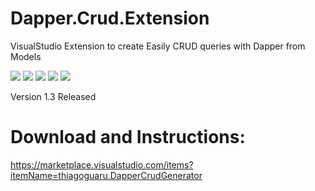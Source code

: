 # Dapper.Crud.Extension
VisualStudio Extension to create Easily CRUD queries with Dapper from Models

![](https://img.shields.io/appveyor/ci/thiagoloureiro/dapper-crud-extension.svg)
![](https://img.shields.io/appveyor/tests/thiagoloureiro/dapper-crud-extension.svg)
![](https://img.shields.io/vscode-marketplace/d/thiagoguaru.DapperCrudGenerator.svg)
![](https://img.shields.io/vscode-marketplace/v/thiagoguaru.DapperCrudGenerator.svg)
![](https://img.shields.io/vscode-marketplace/r/thiagoguaru.DapperCrudGenerator.svg)


Version 1.3 Released

# Download and Instructions:
https://marketplace.visualstudio.com/items?itemName=thiagoguaru.DapperCrudGenerator

